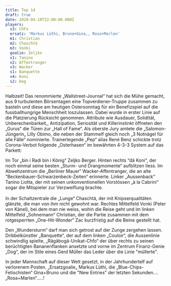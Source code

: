 ```yaml
---
title: Top 14
draft: true
date: 2020-04-10T22:00:00.000Z
players:
  s3: ChFo
  ersatz: 'Markus Lüthi, Bruno+Gina,, Rosa+Marlen'
  m1: Christian
  m2: Chaschtä
  m3: Vonki
  goalie: Zeljko
  v1: Tanino
  v2: Affentranger
  v3: Wacker
  s1: Banquette
  v4: Koni
  s2: Dog
---
```

Halbzeit! Das renommierte „Wallstreet-Journal“ hat sich die Mühe gemacht, aus 9 turbulenten Börsentagen eine Topverdiener-Truppe zusammen zu basteln und diese am heutigen Ostersonntag für ein Benefizspiel auf die fussballhungrige Menschheit loszulassen. Dabei wurde in erster Linie auf die Platzierung Rücksicht genommen. Attribute wie Ausdauer, Solidität, Unberechenbarkeit,, Antizipation, Seriosität und Killerinstinkt öffneten den „Gurus“ die Türen zur „Hall of Fame“. Als oberste Jury amtete die „Salomon-Jüngerin„ Lilly Obimo, die neben der Stammelf  gleich noch „3 Notnägel für alle Fälle“ nominierte. Trainerlegende „Pep“ alias René Benz schickte trotz Corona-Verbot folgende „Osterhasen“ im bewährten 4-3-3 System auf das Parkett: 

Im Tor „bin i Radi bin i König“ Zeljko Berger. Hinten rechts “dä Koni“, der noch einmal seine besten „Sturm- und Drangmomente“ aufblitzen liess. Im Abwehzentrum die „Berliner Mauer“ Wacker-Affentranger, die an alte “Beckenbauer-Schwarzenbeck-Zeiten“ erinnerte. Linker „Aussenback“ Tanino Liotta, der mit seinen unkonventionellen Vorstössen „à la Cabrini“ sogar die Mitspieler zur Verzweiflung brachte. \
\
In der Schaltzentrale die „Lunge“ Chaschtä, der mit Knipserqualitäten glänzte, die man von ihm nicht gewohnt war. Rechtes Mittelfeld Vonki (Peter von Känel), bei dem man nie weiss, wohin die Reise geht und im linken Mittelfeld „Sohnemann“ Christian, der die Partie zusammen mit dem rotgesperrten „One-Hit-Wonder“ Zac kurzfristig auf die Beine gestellt hat.

Den „Wundersturm“ darf man sich getrost auf der Zunge zergehen lassen. Dribbelkünstler „Banquette“, der auf dem linken „Couloir“, die Aussenlinie schwindlig spielte, „Rägäbogä-Unikat-Chfo“ der über rechts zu  seinen berüchtigten Bananenflanken ansetzte und vorne im Zentrum Finanz-Genie „Dog“, der im Stile eines Gerd Müller das Leder über die Linie "müllerte".

In jeder Mannschaft auf dieser Welt gesetzt, in der Jahrhundertelf auf verlorenem Posten. „Ersatzgoalie„ Markus Lüthi, die „Blue-Chips-Fetischisten“ Gina+Bruno und die "New Entries" der letzten Sekunden.... „Rosa+Marlen“.....!
